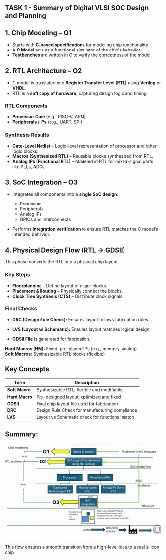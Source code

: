## **TASK 1 - Summary of Digital VLSI SOC Design and Planning**

## 1. Chip Modeling – O1

- Starts with **C-based specifications** for modeling chip functionality.
- A **C Model** acts as a functional simulator of the chip's behavior.
- **Testbenches** are written in C to verify the correctness of the model.

## 2. RTL Architecture – O2

- C model is translated into **Register Transfer Level (RTL)** using **Verilog** or **VHDL**.
- RTL is a **soft copy of hardware**, capturing design logic and timing.

### RTL Components
- **Processor Core** (e.g., RISC-V, ARM)
- **Peripherals / IPs** (e.g., UART, SPI)

###  Synthesis Results
- **Gate-Level Netlist** – Logic-level representation of processor and other logic blocks.
- **Macros (Synthesized RTL)** – Reusable blocks synthesized from RTL.
- **Analog IPs (Functional RTL)** – Modeled in RTL for mixed-signal parts like PLLs, ADCs.

## 3. SoC Integration – O3

- Integrates all components into a **single SoC design**:
  - Processor
  - Peripherals
  - Analog IPs
  - GPIOs and Interconnects

- Performs **integration verification** to ensure RTL matches the C model’s intended behavior.


## 4. Physical Design Flow (RTL → GDSII)

This phase converts the RTL into a physical chip layout.

### Key Steps
- **Floorplanning** – Define layout of major blocks.
- **Placement & Routing** – Physically connect the blocks.
- **Clock Tree Synthesis (CTS)** – Distribute clock signals.

### Final Checks
- **DRC (Design Rule Check):** Ensures layout follows fabrication rules.
- **LVS (Layout vs Schematic):** Ensures layout matches logical design.

- **GDSII File** is generated for fabrication.

**Hard Macros (HM):** Fixed, pre-placed IPs (e.g., memory, analog)  
**Soft Macros:** Synthesizable RTL blocks (flexible)


##  Key Concepts

| Term          | Description |
|---------------|-------------|
| **Soft Macro** | Synthesizable RTL; flexible and modifiable |
| **Hard Macro** | Pre-designed layout; optimized and fixed |
| **GDSII**      | Final chip layout file used for fabrication |
| **DRC**        | Design Rule Check for manufacturing compliance |
| **LVS**        | Layout vs Schematic check for functional match |

## Summary:

![Alt text](image/summary.jpg)

This flow ensures a smooth transition from a high-level idea to a real silicon chip



